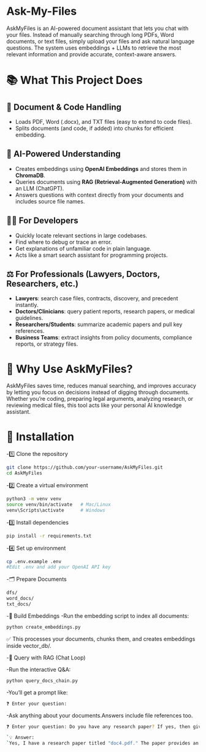 # Ask-My-Files
AskMyFiles is an AI-powered document assistant that lets you chat with your files. Instead of manually searching through long PDFs, Word documents, or text files, simply upload your files and ask natural language questions. The system uses embeddings + LLMs to retrieve the most relevant information and provide accurate, context-aware answers.

# 📚 What This Project Does

## 📂 Document & Code Handling
- Loads PDF, Word (.docx), and TXT files (easy to extend to code files).  
- Splits documents (and code, if added) into chunks for efficient embedding.  

## 🧠 AI-Powered Understanding
- Creates embeddings using **OpenAI Embeddings** and stores them in **ChromaDB**.  
- Queries documents using **RAG (Retrieval-Augmented Generation)** with an LLM (ChatGPT).  
- Answers questions with context directly from your documents and includes source file names.  

## 👨‍💻 For Developers
- Quickly locate relevant sections in large codebases.  
- Find where to debug or trace an error.  
- Get explanations of unfamiliar code in plain language.  
- Acts like a smart search assistant for programming projects.  

## ⚖️ For Professionals (Lawyers, Doctors, Researchers, etc.)
- **Lawyers**: search case files, contracts, discovery, and precedent instantly.  
- **Doctors/Clinicians**: query patient reports, research papers, or medical guidelines.  
- **Researchers/Students**: summarize academic papers and pull key references.  
- **Business Teams**: extract insights from policy documents, compliance reports, or strategy files.  

# 🚀 Why Use AskMyFiles?
AskMyFiles saves time, reduces manual searching, and improves accuracy by letting you focus on decisions instead of digging through documents. Whether you’re coding, preparing legal arguments, analyzing research, or reviewing medical files, this tool acts like your personal AI knowledge assistant.


# 🚀 Installation
-1️⃣ Clone the repository

```bash
git clone https://github.com/your-username/AskMyFiles.git  
cd AskMyFiles
``` 

-2️⃣ Create a virtual environment

```bash
python3 -m venv venv  
source venv/bin/activate   # Mac/Linux  
venv\Scripts\activate      # Windows
```

-3️⃣ Install dependencies

```bash
pip install -r requirements.txt
```

-4️⃣ Set up environment

```bash
cp .env.example .env  
#Edit .env and add your OpenAI API key
```
-🗂️ Prepare Documents

```bash
dfs/  
word_docs/  
txt_docs/ 
```

-🧱 Build Embeddings
-Run the embedding script to index all documents:

```bash
python create_embeddings.py
```

✅ This processes your documents, chunks them, and creates embeddings inside vector_db/.

-💬 Query with RAG (Chat Loop)

-Run the interactive Q&A:

```bash
python query_docs_chain.py
```

-You’ll get a prompt like:

```bash
❓ Enter your question:
```


-Ask anything about your documents.Answers include file references too.

```bash
❓ Enter your question: Do you have any research paper? If yes, then give me a summary of it

`💡 Answer:  
`Yes, I have a research paper titled "doc4.pdf." The paper provides an overview of the Internet of Things (IoT)...
```

